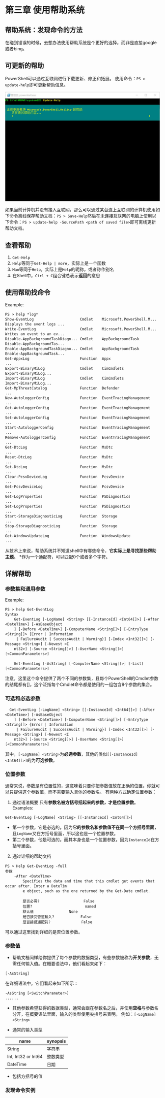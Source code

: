 # 第三章 使用帮助系统
## 帮助系统：发现命令的方法
在碰到错误的时候，去想办法使用帮助系统是个更好的选择，而非是直接google或者bing。
## 可更新的帮助
PowerShell可以通过互联网进行下载更新、修正和拓展。
使用命令：`PS > update-help`即可更新帮助信息。

![1.jpg](https://github.com/poetlife/LearnPowershell/blob/master/pics/3_1.jpg)

如果当前计算机并没有接入互联网，那么可以通过某台连上互联网的计算机使用如下命令离线保存帮助文档：`PS > Save-Help`然后在未连接互联网的电脑上使用以下命令：`PS > update-help -SourcePath <path of saved file>`即可离线更新帮助文档。

## 查看帮助
1. `Get-Help`
2. `Help`等同于`Get-Help | more`，实际上是一个函数
3. `Man`等同于`Help`，实际上是`Help`的昵称，或者称作别名
4. 在Shell中，`Ctrl + C`组合键总表示**返回**的意思

## 使用帮助找命令
Example:
```
PS > help *log*
Show-EventLog                     Cmdlet    Microsoft.PowerShell.M... Displays the event logs ...
Write-EventLog                    Cmdlet    Microsoft.PowerShell.M... Writes an event to an ev...
Disable-AppBackgroundTaskDiagn... Cmdlet    AppBackgroundTask         Disable-AppBackgroundTas...
Enable-AppBackgroundTaskDiagno... Cmdlet    AppBackgroundTask         Enable-AppBackgroundTask...
Get-AppxLog                       Function  Appx                      ...
Export-BinaryMiLog                Cmdlet    CimCmdlets                Export-BinaryMiLog...
Import-BinaryMiLog                Cmdlet    CimCmdlets                Import-BinaryMiLog...
Get-MpThreatCatalog               Function  Defender                  ...
New-AutologgerConfig              Function  EventTracingManagement    ...
Get-AutologgerConfig              Function  EventTracingManagement    ...
Set-AutologgerConfig              Function  EventTracingManagement    ...
Start-AutologgerConfig            Function  EventTracingManagement    ...
Remove-AutologgerConfig           Function  EventTracingManagement    ...
Get-DtcLog                        Function  MsDtc                     ...
Reset-DtcLog                      Function  MsDtc                     ...
Set-DtcLog                        Function  MsDtc                     ...
Clear-PcsvDeviceLog               Function  PcsvDevice                ...
Get-PcsvDeviceLog                 Function  PcsvDevice                ...
Get-LogProperties                 Function  PSDiagnostics             ...
Set-LogProperties                 Function  PSDiagnostics             ...
Start-StorageDiagnosticLog        Function  Storage                   ...
Stop-StorageDiagnosticLog         Function  Storage                   ...
Get-WindowsUpdateLog              Function  WindowsUpdate             ...
```
从技术上来说，帮助系统并不知道shell中有哪些命令，**它实际上是寻找那些帮助主题**。
\*作为一个通配符，可以匹配0个或者多个字符。
## 详解帮助
### 参数集和通用参数
Example:
```
PS > help Get-EventLog
Syntax
    Get-EventLog [-LogName] <String> [[-InstanceId] <Int64[]>] [-After <DateTime>] [-AsBaseObject
    ] [-Before <DateTime>] [-ComputerName <String[]>] [-EntryType <String[]> {Error | Information
     | FailureAudit | SuccessAudit | Warning}] [-Index <Int32[]>] [-Message <String>] [-Newest <I
    nt32>] [-Source <String[]>] [-UserName <String[]>] [<CommonParameters>]

    Get-EventLog [-AsString] [-ComputerName <String[]>] [-List] [<CommonParameters>]
```
注意，这里这个命令提供了两个不同的参数集，且每个PowerShell的Cmdlet参数的结尾都有\[<CommonParameters>]，这个泛指每个Cmdlet命令都是使用的一组包含8个参数的集合。

### 可选和必选参数
```
  Get-EventLog [-LogName] <String> [[-InstanceId] <Int64[]>] [-After <DateTime>] [-AsBaseObject
    ] [-Before <DateTime>] [-ComputerName <String[]>] [-EntryType <String[]> {Error | Information
     | FailureAudit | SuccessAudit | Warning}] [-Index <Int32[]>] [-Message <String>] [-Newest <I
    nt32>] [-Source <String[]>] [-UserName <String[]>] [<CommonParameters>]
```
 其中，`[-LogName] <String>`为**必选参数**，其他的类似`[[-InstanceId] <Int64[]>]`的为**可选参数**。
### 位置参数
通常来说，参数是有位置性的，这意味着只要你把参数值放在正确的位置，你就可以只提供这个参数值，而不需要输入具体的参数名。
有两种方式确定位置参数：
1. 通过语法概要
只有**参数名被方括号括起来的参数，才是位置参数**。
Examples:
```
Get-EventLog [-LogName] <String> [[-InstanceId] <Int64[]>]
```
+ 第一个参数，它是必选的，因为**它的参数名和参数值不在同一个方括号里面**，且`LogName`又在方括号里面，所以这也是一个位置参数。
+ 第二个参数，他是可选的，而其本身也是一个位置参数，因为`InstanceId`在方括号里面。
2. 通过详细的帮助文档
```
PS > Help Get-EventLog -full
参数
    -After <DateTime>
        Specifies the data and time that this cmdlet get events that occur after. Enter a DateTim
        e object, such as the one returned by the Get-Date cmdlet.

        是否必需?                    False
        位置?                        named
        默认值                None
        是否接受管道输入?            False
        是否接受通配符?              False
```
可以通过这里找到详细的是否位置参数。
### 参数值
+ 帮助文档同样给你提供了每个参数的数据类型，有些参数被称为**开关参数**，无需任何输入值。在概要语法中，他们看起来如下：
```
[-AsString]
```
在详细语法中，它们看起来如下所示：
```
-AsString [<SwitchParameter>]
......
```
+ 其他参数希望获得的数据类型，通常会跟在参数名之后，并使用**空格**与参数名分开，在概要语法里面，输入的类型使用尖括号来表明。
例如：`[-LogName] <String>`

+ 通常的输入类型

name | synopsis
------ | ------
String | 字符串
Int, Int32 or Int64 | 整数类型
DateTime | 日期

+ 包括方括号的值


### 发现命令实例

